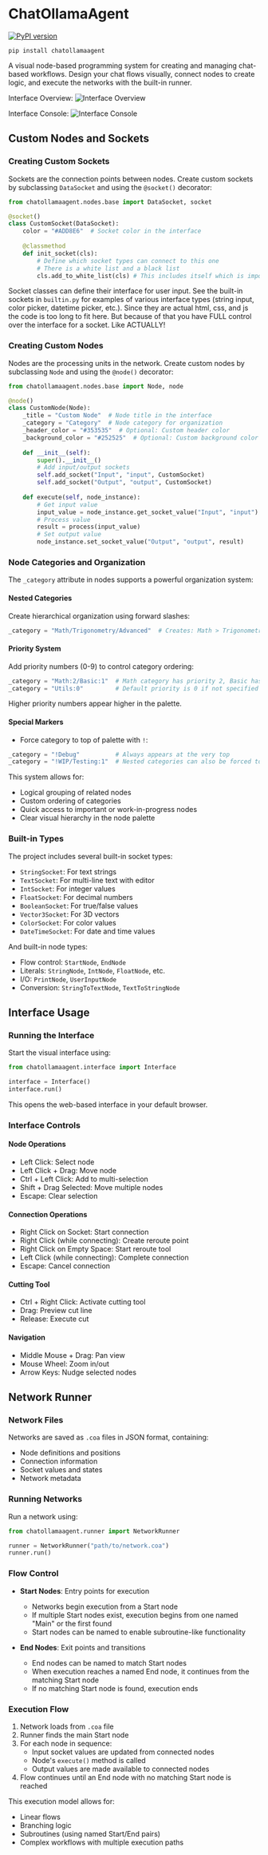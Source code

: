 # ChatOllamaAgent

[![PyPI version](https://badge.fury.io/py/chatollamaagent.svg)](https://badge.fury.io/py/chatollamaagent)

```
pip install chatollamaagent
```
A visual node-based programming system for creating and managing chat-based workflows. Design your chat flows visually, connect nodes to create logic, and execute the networks with the built-in runner.

Interface Overview:
![Interface Overview](media/interface-overview.png)

Interface Console:
![Interface Console](media/interface-console.png)

## Custom Nodes and Sockets

### Creating Custom Sockets

Sockets are the connection points between nodes. Create custom sockets by subclassing `DataSocket` and using the `@socket()` decorator:

```python
from chatollamaagent.nodes.base import DataSocket, socket

@socket()
class CustomSocket(DataSocket):
    color = "#ADD8E6"  # Socket color in the interface
    
    @classmethod
    def init_socket(cls):
        # Define which socket types can connect to this one
        # There is a white list and a black list
        cls.add_to_white_list(cls) # This includes itself which is important
```

Socket classes can define their interface for user input. See the built-in sockets in `builtin.py` for examples of various interface types (string input, color picker, datetime picker, etc.). Since they are actual html, css, and js the code is too long to fit here. But because of that you have FULL control over the interface for a socket. Like ACTUALLY!

### Creating Custom Nodes

Nodes are the processing units in the network. Create custom nodes by subclassing `Node` and using the `@node()` decorator:

```python
from chatollamaagent.nodes.base import Node, node

@node()
class CustomNode(Node):
    _title = "Custom Node"  # Node title in the interface
    _category = "Category"  # Node category for organization
    _header_color = "#353535"  # Optional: Custom header color
    _background_color = "#252525"  # Optional: Custom background color
    
    def __init__(self):
        super().__init__()
        # Add input/output sockets
        self.add_socket("Input", "input", CustomSocket)
        self.add_socket("Output", "output", CustomSocket)
    
    def execute(self, node_instance):
        # Get input value
        input_value = node_instance.get_socket_value("Input", "input")
        # Process value
        result = process(input_value)
        # Set output value
        node_instance.set_socket_value("Output", "output", result)
```

### Node Categories and Organization

The `_category` attribute in nodes supports a powerful organization system:

#### Nested Categories
Create hierarchical organization using forward slashes:
```python
_category = "Math/Trigonometry/Advanced"  # Creates: Math > Trigonometry > Advanced
```

#### Priority System
Add priority numbers (0-9) to control category ordering:
```python
_category = "Math:2/Basic:1"  # Math category has priority 2, Basic has priority 1
_category = "Utils:0"         # Default priority is 0 if not specified
```
Higher priority numbers appear higher in the palette.

#### Special Markers
- Force category to top of palette with `!`:
```python
_category = "!Debug"          # Always appears at the very top
_category = "!WIP/Testing:1"  # Nested categories can also be forced to top
```

This system allows for:
- Logical grouping of related nodes
- Custom ordering of categories
- Quick access to important or work-in-progress nodes
- Clear visual hierarchy in the node palette

### Built-in Types

The project includes several built-in socket types:
- `StringSocket`: For text strings
- `TextSocket`: For multi-line text with editor
- `IntSocket`: For integer values
- `FloatSocket`: For decimal numbers
- `BooleanSocket`: For true/false values
- `Vector3Socket`: For 3D vectors
- `ColorSocket`: For color values
- `DateTimeSocket`: For date and time values

And built-in node types:
- Flow control: `StartNode`, `EndNode`
- Literals: `StringNode`, `IntNode`, `FloatNode`, etc.
- I/O: `PrintNode`, `UserInputNode`
- Conversion: `StringToTextNode`, `TextToStringNode`

## Interface Usage

### Running the Interface

Start the visual interface using:

```python
from chatollamaagent.interface import Interface

interface = Interface()
interface.run()
```

This opens the web-based interface in your default browser.

### Interface Controls

#### Node Operations
- Left Click: Select node
- Left Click + Drag: Move node
- Ctrl + Left Click: Add to multi-selection
- Shift + Drag Selected: Move multiple nodes
- Escape: Clear selection

#### Connection Operations
- Right Click on Socket: Start connection
- Right Click (while connecting): Create reroute point
- Right Click on Empty Space: Start reroute tool
- Left Click (while connecting): Complete connection
- Escape: Cancel connection

#### Cutting Tool
- Ctrl + Right Click: Activate cutting tool
- Drag: Preview cut line
- Release: Execute cut

#### Navigation
- Middle Mouse + Drag: Pan view
- Mouse Wheel: Zoom in/out
- Arrow Keys: Nudge selected nodes

## Network Runner

### Network Files

Networks are saved as `.coa` files in JSON format, containing:
- Node definitions and positions
- Connection information
- Socket values and states
- Network metadata

### Running Networks

Run a network using:

```python
from chatollamaagent.runner import NetworkRunner

runner = NetworkRunner("path/to/network.coa")
runner.run()
```

### Flow Control

- **Start Nodes**: Entry points for execution
  - Networks begin execution from a Start node
  - If multiple Start nodes exist, execution begins from one named "Main" or the first found
  - Start nodes can be named to enable subroutine-like functionality

- **End Nodes**: Exit points and transitions
  - End nodes can be named to match Start nodes
  - When execution reaches a named End node, it continues from the matching Start node
  - If no matching Start node is found, execution ends

### Execution Flow

1. Network loads from `.coa` file
2. Runner finds the main Start node
3. For each node in sequence:
   - Input socket values are updated from connected nodes
   - Node's `execute()` method is called
   - Output values are made available to connected nodes
4. Flow continues until an End node with no matching Start node is reached

This execution model allows for:
- Linear flows
- Branching logic
- Subroutines (using named Start/End pairs)
- Complex workflows with multiple execution paths